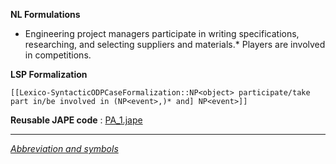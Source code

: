 __NL Formulations__ 



* Engineering project managers participate in writing specifications, researching, and selecting suppliers and materials.* Players are involved in competitions.


  

__LSP Formalization__ 




```
[[Lexico-SyntacticODPCaseFormalization::NP<object> participate/take part in/be involved in (NP<event>,)* and] NP<event>]]

```


__Reusable JAPE code__ 
 :
 [PA\_1.jape](../images/d/dc/PA_1.jape "PA 1.jape") 





---



_[Abbreviation and symbols](../../Community/LSPSymbols "Community:LSPSymbols")_